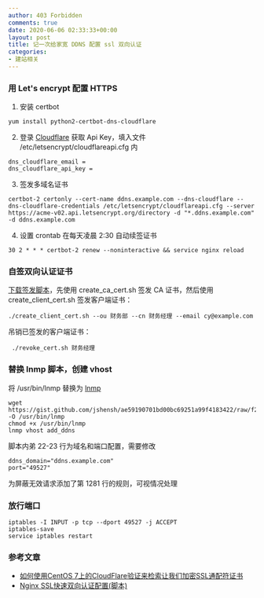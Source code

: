 ```yaml
---
author: 403 Forbidden
comments: true
date: 2020-06-06 02:33:33+00:00
layout: post
title: 记一次给家宽 DDNS 配置 ssl 双向认证
categories:
- 建站相关
---
```

### 用 Let's encrypt 配置 HTTPS

1. 安装 certbot

```shell
yum install python2-certbot-dns-cloudflare
```

2. 登录 [Cloudflare](https://www.cloudflare.com/a/profile) 获取 Api Key，填入文件 /etc/letsencrypt/cloudflareapi.cfg 内

```
dns_cloudflare_email = 
dns_cloudflare_api_key = 
```

3. 签发多域名证书

```shell
certbot-2 certonly --cert-name ddns.example.com --dns-cloudflare --dns-cloudflare-credentials /etc/letsencrypt/cloudflareapi.cfg --server https://acme-v02.api.letsencrypt.org/directory -d "*.ddns.example.com" -d ddns.example.com
```

4. 设置 crontab 在每天凌晨 2:30 自动续签证书

```
30 2 * * * certbot-2 renew --noninteractive && service nginx reload
```

### 自签双向认证证书

[下载签发脚本](https://gist.github.com/jshensh/9442300c6a86b1ab08040d39de37df5b)，先使用 create_ca_cert.sh 签发 CA 证书，然后使用 create_client_cert.sh 签发客户端证书：

```shell
./create_client_cert.sh --ou 财务部 --cn 财务经理 --email cy@example.com
```

吊销已签发的客户端证书：

```shell
 ./revoke_cert.sh 财务经理
```

### 替换 lnmp 脚本，创建 vhost

将 /usr/bin/lnmp 替换为 [lnmp](https://gist.github.com/jshensh/ae59190701bd00bc69251a99f4183422)

```shell
wget https://gist.github.com/jshensh/ae59190701bd00bc69251a99f4183422/raw/f2e4f4c9167c22557119014c223bc72be5c4bf14/lnmp -O /usr/bin/lnmp
chmod +x /usr/bin/lnmp
lnmp vhost add_ddns
```

脚本内弟 22-23 行为域名和端口配置，需要修改

```shell
ddns_domain="ddns.example.com"
port="49527"
```

为屏蔽无效请求添加了第 1281 行的规则，可视情况处理

### 放行端口

```shell
iptables -I INPUT -p tcp --dport 49527 -j ACCEPT
iptables-save
service iptables restart
```

### 参考文章

* [如何使用CentOS 7上的CloudFlare验证来检索让我们加密SSL通配符证书](https://cloud.tencent.com/developer/article/1360712)
* [Nginx SSL快速双向认证配置(脚本)](https://segmentfault.com/a/1190000015295122)